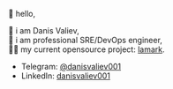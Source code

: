 👋 hello,  

🙂 i am Danis Valiev,  
🥷 i am professional SRE/DevOps engineer,  
👨‍💻 my current opensource project: [lamark](https://github.com/danisvaliev001/lamark).

+ Telegram: [@danisvaliev001](https://t.me/danisvaliev001)  
+ LinkedIn: [danisvaliev001](https://www.linkedin.com/in/danisvaliev001/)

<!---
danisvaliev001/danisvaliev001 is a ✨ special ✨ repository because its `README.md` (this file) appears on your GitHub profile.
You can click the Preview link to take a look at your changes.
--->
